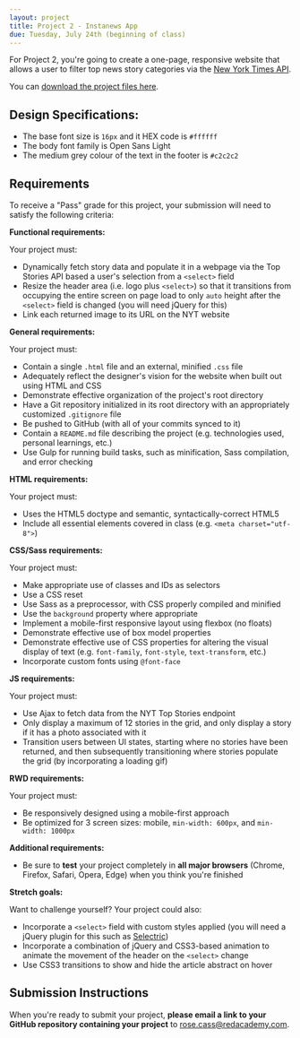 ```yaml
---
layout: project
title: Project 2 - Instanews App
due: Tuesday, July 24th (beginning of class)
---
```


For Project 2, you're going to create a one-page, responsive website that allows a user to filter top news story categories via the [New York Times API](http://developer.nytimes.com/docs/top_stories_api/).

You can [download the project files here](https://s3-us-west-2.amazonaws.com/red-wdp/project-files/project-02.zip).

## Design Specifications:

* The base font size is `16px` and it HEX code is `#ffffff`
* The body font family is Open Sans Light
* The medium grey colour of the text in the footer is `#c2c2c2`

## Requirements

To receive a "Pass" grade for this project, your submission will need to satisfy the following criteria:

**Functional requirements:**

Your project must:

* Dynamically fetch story data and populate it in a webpage via the Top Stories API based a user's selection from a `<select>` field
* Resize the header area (i.e. logo plus `<select>`) so that it transitions from occupying the entire screen on page load to only `auto` height after the `<select>` field is changed (you will need jQuery for this)
* Link each returned image to its URL on the NYT website

**General requirements:**

Your project must:

* Contain a single `.html` file and an external, minified `.css` file
* Adequately reflect the designer's vision for the website when built out using HTML and CSS
* Demonstrate effective organization of the project's root directory
* Have a Git repository initialized in its root directory with an appropriately customized `.gitignore` file
* Be pushed to GitHub (with all of your commits synced to it)
* Contain a `README.md` file describing the project (e.g. technologies used, personal learnings, etc.)
* Use Gulp for running build tasks, such as minification, Sass compilation, and error checking

**HTML requirements:**

Your project must:

* Uses the HTML5 doctype and semantic, syntactically-correct HTML5
* Include all essential elements covered in class (e.g. `<meta charset="utf-8">`)

**CSS/Sass requirements:**

Your project must:

* Make appropriate use of classes and IDs as selectors
* Use a CSS reset
* Use Sass as a preprocessor, with CSS properly compiled and minified
* Use the `background` property where appropriate
* Implement a mobile-first responsive layout using flexbox (no floats)
* Demonstrate effective use of box model properties
* Demonstrate effective use of CSS properties for altering the visual display of text (e.g. `font-family`, `font-style`, `text-transform`, etc.)
* Incorporate custom fonts using `@font-face`

**JS requirements:**

Your project must:

* Use Ajax to fetch data from the NYT Top Stories endpoint
* Only display a maximum of 12 stories in the grid, and only display a story if it has a photo associated with it
* Transition users between UI states, starting where no stories have been returned, and then subsequently transitioning where stories populate the grid (by incorporating a loading gif)

**RWD requirements:**

Your project must:

* Be responsively designed using a mobile-first approach
* Be optimized for 3 screen sizes: mobile, `min-width: 600px`, and `min-width: 1000px`

**Additional requirements:**

* Be sure to **test** your project completely in **all major browsers** (Chrome, Firefox, Safari, Opera, Edge) when you think you're finished

**Stretch goals:**

Want to challenge yourself? Your project could also:

* Incorporate a `<select>` field with custom styles applied (you will need a jQuery plugin for this such as [Selectric](http://selectric.js.org/))
* Incorporate a combination of jQuery and CSS3-based animation to animate the movement of the header on the `<select>` change
* Use CSS3 transitions to show and hide the article abstract on hover

## Submission Instructions

When you're ready to submit your project, **please email a link to your GitHub repository containing your project** to [rose.cass@redacademy.com](mailto:rose.cass@redacademy.com).
